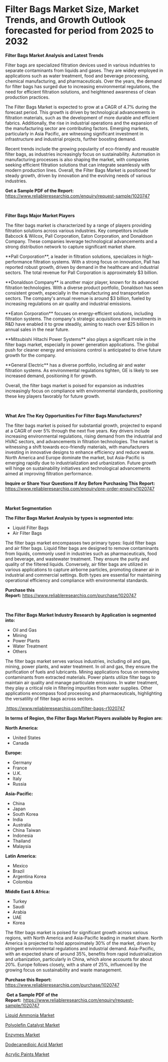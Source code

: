 <p><h1>Filter Bags Market Size, Market Trends, and Growth Outlook forecasted for period from 2025 to 2032</h1></p><p><strong>Filter Bags Market Analysis and Latest Trends</strong></p>
<p><p>Filter bags are specialized filtration devices used in various industries to separate contaminants from liquids and gases. They are widely employed in applications such as water treatment, food and beverage processing, chemical manufacturing, and pharmaceuticals. Over the years, the demand for filter bags has surged due to increasing environmental regulations, the need for efficient filtration solutions, and heightened awareness of clean production practices.</p><p>The Filter Bags Market is expected to grow at a CAGR of 4.7% during the forecast period. This growth is driven by technological advancements in filtration materials, such as the development of more durable and efficient fabrics. Additionally, the rise in industrial operations and the expansion of the manufacturing sector are contributing factors. Emerging markets, particularly in Asia Pacific, are witnessing significant investment in infrastructure and industrial projects, further boosting demand.</p><p>Recent trends include the growing popularity of eco-friendly and reusable filter bags, as industries increasingly focus on sustainability. Automation in manufacturing processes is also shaping the market, with companies seeking efficient filtration solutions that can integrate seamlessly with modern production lines. Overall, the Filter Bags Market is positioned for steady growth, driven by innovation and the evolving needs of various industries.</p></p>
<p><strong>Get a Sample PDF of the Report:&nbsp;</strong> <a href="https://www.reliableresearchiq.com/enquiry/request-sample/1020747?utm_campaign=104&utm_medium=2&utm_source=Github&utm_content=ia&utm_term=01042025&utm_id=filter-bags">https://www.reliableresearchiq.com/enquiry/request-sample/1020747</a></p>
<p>&nbsp;</p>
<p><strong>Filter Bags Major Market Players</strong></p>
<p><p>The filter bags market is characterized by a range of players providing filtration solutions across various industries. Key competitors include Babcock & Wilcox, Pall Corporation, Eaton Corporation, and Donaldson Company. These companies leverage technological advancements and a strong distribution network to capture significant market share.</p><p>**Pall Corporation**, a leader in filtration solutions, specializes in high-performance filtration systems. With a strong focus on innovation, Pall has reported robust growth, driven by demand in the healthcare and industrial sectors. The total revenue for Pall Corporation is approximately $3 billion.</p><p>**Donaldson Company** is another major player, known for its advanced filtration technologies. With a diverse product portfolio, Donaldson has seen consistent growth, especially in the manufacturing and transportation sectors. The company's annual revenue is around $3 billion, fueled by increasing regulations on air quality and industrial emissions.</p><p>**Eaton Corporation** focuses on energy-efficient solutions, including filtration systems. The company's strategic acquisitions and investments in R&D have enabled it to grow steadily, aiming to reach over $25 billion in annual sales in the near future.</p><p>**Mitsubishi Hitachi Power Systems** also plays a significant role in the filter bags market, especially in power generation applications. The global push for cleaner energy and emissions control is anticipated to drive future growth for the company.</p><p>**General Electric** has a diverse portfolio, including air and water filtration systems. As environmental regulations tighten, GE is likely to see increased demand, positioning it for growth.</p><p>Overall, the filter bags market is poised for expansion as industries increasingly focus on compliance with environmental standards, positioning these key players favorably for future growth.</p></p>
<p>&nbsp;</p>
<p><strong>What Are The Key Opportunities For Filter Bags Manufacturers?</strong></p>
<p><p>The filter bags market is poised for substantial growth, projected to expand at a CAGR of over 5% through the next five years. Key drivers include increasing environmental regulations, rising demand from the industrial and HVAC sectors, and advancements in filtration technologies. The market is witnessing a shift towards eco-friendly materials, with manufacturers investing in innovative designs to enhance efficiency and reduce waste. North America and Europe dominate the market, but Asia-Pacific is emerging rapidly due to industrialization and urbanization. Future growth will hinge on sustainability initiatives and technological advancements aimed at improving filtration performance.</p></p>
<p><strong>Inquire or Share Your Questions If Any Before Purchasing This Report:</strong> <a href="https://www.reliableresearchiq.com/enquiry/pre-order-enquiry/1020747?utm_campaign=104&utm_medium=2&utm_source=Github&utm_content=ia&utm_term=01042025&utm_id=filter-bags">https://www.reliableresearchiq.com/enquiry/pre-order-enquiry/1020747</a></p>
<p>&nbsp;</p>
<p><strong>Market Segmentation</strong></p>
<p><strong>The Filter Bags Market Analysis by types is segmented into:</strong></p>
<p><ul><li>Liquid Filter Bags</li><li>Air Filter Bags</li></ul></p>
<p><p>The filter bags market encompasses two primary types: liquid filter bags and air filter bags. Liquid filter bags are designed to remove contaminants from liquids, commonly used in industries such as pharmaceuticals, food and beverage, and wastewater treatment. They ensure the purity and quality of the filtered liquids. Conversely, air filter bags are utilized in various applications to capture airborne particles, promoting cleaner air in industrial and commercial settings. Both types are essential for maintaining operational efficiency and compliance with environmental standards.</p></p>
<p><strong>Purchase this Report:&nbsp;</strong><a href="https://www.reliableresearchiq.com/purchase/1020747?utm_campaign=104&utm_medium=2&utm_source=Github&utm_content=ia&utm_term=01042025&utm_id=filter-bags">https://www.reliableresearchiq.com/purchase/1020747</a></p>
<p>&nbsp;</p>
<p><strong>The Filter Bags Market Industry Research by Application is segmented into:</strong></p>
<p><ul><li>Oil and Gas</li><li>Mining</li><li>Power Plants</li><li>Water Treatment</li><li>Others</li></ul></p>
<p><p>The filter bags market serves various industries, including oil and gas, mining, power plants, and water treatment. In oil and gas, they ensure the purification of fuels and lubricants. Mining applications focus on removing contaminants from extracted materials. Power plants utilize filter bags to maintain air quality and manage particulate emissions. In water treatment, they play a critical role in filtering impurities from water supplies. Other applications encompass food processing and pharmaceuticals, highlighting the versatility of filter bags across sectors.</p></p>
<p><a href="https://www.reliableresearchiq.com/filter-bags-r1020747?utm_campaign=104&utm_medium=2&utm_source=Github&utm_content=ia&utm_term=01042025&utm_id=filter-bags">&nbsp;https://www.reliableresearchiq.com/filter-bags-r1020747</a></p>
<p><strong>In terms of Region, the Filter Bags Market Players available by Region are:</strong></p>
<p>
    <p> <strong> North America: </strong>
        <ul>
            <li>United States</li>
            <li>Canada</li>
        </ul>
        </p> 
    <p> <strong> Europe: </strong>
        <ul>
            <li>Germany</li>
            <li>France</li>
            <li>U.K.</li>
            <li>Italy</li>
            <li>Russia</li>
        </ul>
        </p> 
    <p> <strong> Asia-Pacific: </strong>
        <ul>
            <li>China</li>
            <li>Japan</li>
            <li>South Korea</li>
            <li>India</li>
            <li>Australia</li>
            <li>China Taiwan</li>
            <li>Indonesia</li>
            <li>Thailand</li>
            <li>Malaysia</li>
        </ul>
        </p> 
    <p> <strong> Latin America: </strong>
        <ul>
            <li>Mexico</li>
            <li>Brazil</li>
            <li>Argentina Korea</li>
            <li>Colombia</li>
        </ul>
        </p> 
    <p> <strong> Middle East & Africa: </strong>
        <ul>
            <li>Turkey</li>
            <li>Saudi</li>
            <li>Arabia</li>
            <li>UAE</li>
            <li>Korea</li>
        </ul>
    </p>
    </p>
<p><p>The filter bags market is poised for significant growth across various regions, with North America and Asia-Pacific leading in market share. North America is projected to hold approximately 30% of the market, driven by stringent environmental regulations and industrial demand. Asia-Pacific, with an expected share of around 35%, benefits from rapid industrialization and urbanization, particularly in China, which alone accounts for about 20%. Europe follows closely, with a share of 25%, influenced by the growing focus on sustainability and waste management.</p></p>
<p><strong>Purchase this Report: </strong><a href="https://www.reliableresearchiq.com/purchase/1020747?utm_campaign=104&utm_medium=2&utm_source=Github&utm_content=ia&utm_term=01042025&utm_id=filter-bags">https://www.reliableresearchiq.com/purchase/1020747</a></p>
<p>&nbsp;<strong>Get a Sample PDF of the Report:&nbsp;&nbsp;</strong><a href="https://www.reliableresearchiq.com/enquiry/request-sample/1020747?utm_campaign=104&utm_medium=2&utm_source=Github&utm_content=ia&utm_term=01042025&utm_id=filter-bags">https://www.reliableresearchiq.com/enquiry/request-sample/1020747</a></p>
<p><strong></strong></p>
<p><p><a href="https://github.com/kleyderoomes/Market-Research-Report-List-1/blob/main/liquid-ammonia-market.md?utm_campaign=104&utm_medium=2&utm_source=Github&utm_content=ia&utm_term=01042025&utm_id=filter-bags">Liquid Ammonia Market</a></p><p><a href="https://github.com/hoppeellia6b/Market-Research-Report-List-1/blob/main/polyolefin-catalyst-market.md?utm_campaign=104&utm_medium=2&utm_source=Github&utm_content=ia&utm_term=01042025&utm_id=filter-bags">Polyolefin Catalyst Market</a></p><p><a href="https://github.com/cavushjla/Market-Research-Report-List-1/blob/main/enzymes-market.md?utm_campaign=104&utm_medium=2&utm_source=Github&utm_content=ia&utm_term=01042025&utm_id=filter-bags">Enzymes Market</a></p><p><a href="https://github.com/nedzazollo74/Market-Research-Report-List-1/blob/main/dodecanedioic-acid-market.md?utm_campaign=104&utm_medium=2&utm_source=Github&utm_content=ia&utm_term=01042025&utm_id=filter-bags">Dodecanedioic Acid Market</a></p><p><a href="https://github.com/evraltandre36/Market-Research-Report-List-1/blob/main/acrylic-paints-market.md?utm_campaign=104&utm_medium=2&utm_source=Github&utm_content=ia&utm_term=01042025&utm_id=filter-bags">Acrylic Paints Market</a></p></p>